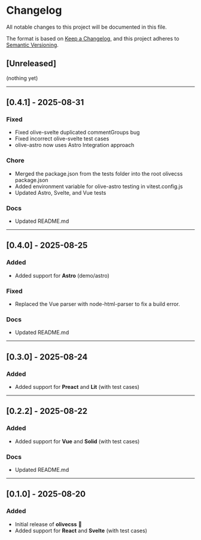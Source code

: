 # Changelog

All notable changes to this project will be documented in this file.

The format is based on [Keep a Changelog](https://keepachangelog.com/en/1.0.0/),
and this project adheres to [Semantic Versioning](https://semver.org/spec/v2.0.0.html).

## [Unreleased]
(nothing yet)

---

## [0.4.1] - 2025-08-31

### Fixed
- Fixed olive-svelte duplicated commentGroups bug
- Fixed incorrect olive-svelte test cases
- olive-astro now uses Astro Integration approach

### Chore
- Merged the package.json from the tests folder into the root olivecss package.json
- Added environment variable for olive-astro testing in vitest.config.js
- Updated Astro, Svelte, and Vue tests

### Docs
- Updated README.md

---

## [0.4.0] - 2025-08-25

### Added
- Added support for **Astro** (demo/astro)

### Fixed
- Replaced the Vue parser with node-html-parser to fix a build error.

### Docs
- Updated README.md

---

## [0.3.0] - 2025-08-24

### Added
- Added support for **Preact** and **Lit** (with test cases)

---

## [0.2.2] - 2025-08-22

### Added
- Added support for **Vue** and **Solid** (with test cases)

### Docs
- Updated README.md

---

## [0.1.0] - 2025-08-20

### Added
- Initial release of **olivecss** 🎉
- Added support for **React** and **Svelte** (with test cases)
